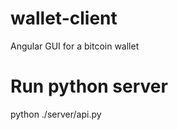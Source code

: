 wallet-client
=============

Angular GUI for a bitcoin wallet

Run python server
================

python ./server/api.py
